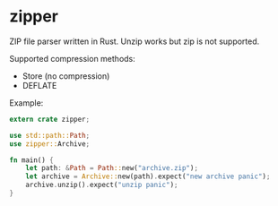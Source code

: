 # zipper

ZIP file parser written in Rust.  Unzip works but zip is not supported.

Supported compression methods:
* Store (no compression)
* DEFLATE

Example:
```rust
extern crate zipper;

use std::path::Path;
use zipper::Archive;

fn main() {
    let path: &Path = Path::new("archive.zip");
    let archive = Archive::new(path).expect("new archive panic");
    archive.unzip().expect("unzip panic");
}
```
